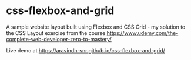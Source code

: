 # css-flexbox-and-grid
A sample website layout built using Flexbox and CSS Grid - my solution to the CSS Layout exercise from the course https://www.udemy.com/the-complete-web-developer-zero-to-mastery/

Live demo at https://aravindh-snr.github.io/css-flexbox-and-grid/
